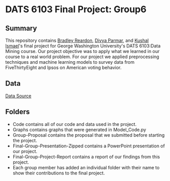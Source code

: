 # DATS 6103 Final Project: Group6

## Summary
This repository contains [Bradley Reardon](https://github.com/breardon7), [Divya Parmar](https://github.com/dparmar16/), and [Kushal Ismael](https://github.com/KushalIsmael/)'s final project for George Washington University's DATS 6103:Data Mining course.
Our project objective was to apply what we learned in our course to a real world problem. For our project we applied preprocessing techniques and machine learning models to survey data from FiveThirtyEight and Ipsos on American voting behavior.

## Data
[Data Source](https://github.com/fivethirtyeight/data/tree/master/non-voters)

## Folders
* Code contains all of our code and data used in the project.
* Graphs contains graphs that were generated in Model_Code.py
* Group-Proposal contains the proposal that we submitted before starting the project.
* Final-Group-Presentation-Zipped contains a PowerPoint presentation of our project.
* Final-Group-Project-Report contains a report of our findings from this project.
* Each group member has added an individual folder with their name to show their contributions to the final project.

